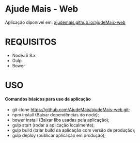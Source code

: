 # Ajude Mais - Web
Aplicação diponível em: [ajudemais.github.io/ajudeMais-web](ajudemais.github.io/ajudeMais-web)

# REQUISITOS
* NodeJS 8.x
* Gulp
* Bower

# USO
#### Comandos básicos para uso da aplicação
* git clone https://github.com/AjudeMais/ajudeMais-web.git;
* npm install (Baixar dependências do node);
* bower install (Baixar libs usadas pela aplicação);
* gulp start (rodar a aplicação localmente);
* gulp build (criar build da aplicação com versão de produção);
* gulp deploy (publicar aplicação em produção);






